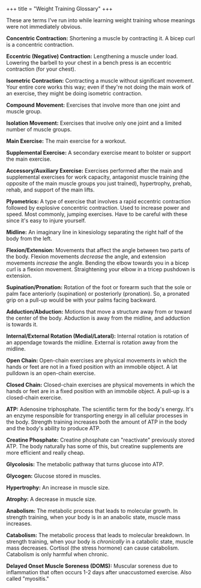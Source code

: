 +++
title = "Weight Training Glossary"
+++

These are terms I've run into while learning weight training whose meanings were not immediately
obvious.

**Concentric Contraction:** Shortening a muscle by contracting it. A bicep curl is a concentric contraction.

**Eccentric (Negative) Contraction:** Lengthening a muscle under load. Lowering the barbell to your chest in a bench press is an eccentric contraction (for your chest).

**Isometric Contraction:** Contracting a muscle without significant movement. Your entire core works this way; even if they're not doing the main work of an exercise, they might be doing isometric contraction.

**Compound Movement:** Exercises that involve more than one joint and muscle group.

**Isolation Movement:** Exercises that involve only one joint and a limited number of muscle groups.

**Main Exercise:** The main exercise for a workout.

**Supplemental Exercise:** A secondary exercise meant to bolster or support the main exercise.

**Accessory/Auxiliary Exercise:** Exercises performed after the main and supplemental exercises for work capacity, antagonist muscle training (the opposite of the main muscle groups you just trained), hypertrophy, prehab, rehab, and support of the main lifts.

**Plyometrics:** A type of exercise that involves a rapid eccentric contraction followed by explosive concentric contraction. Used to increase power and speed. Most commonly, jumping exercises. Have to be careful with these since it's easy to injure yourself.

**Midline:** An imaginary line in kinesiology separating the right half of the body from the left.

**Flexion/Extension:** Movements that affect the angle between two parts of the body. Flexion movements _decrease_ the angle, and extension movements _increase_ the angle. Bending the elbow towards you in a bicep curl is a flexion movement. Straightening your elbow in a tricep pushdown is extension.

**Supination/Pronation:** Rotation of the foot or forearm such that the sole or palm face anteriorly (supination) or posteriorly (pronation). So, a pronated grip on a pull-up would be with your palms facing backward.

**Adduction/Abduction:** Motions that move a structure away from or toward the center of the body. Abduction is away from the midline, and adduction is towards it.

**Internal/External Rotation (Medial/Lateral):** Internal rotation is rotation of an appendage towards the midline. External is rotation away from the midline.

**Open Chain:** Open-chain exercises are physical movements in which the hands or feet are not in a fixed position with an immobile object. A lat pulldown is an open-chain exercise.

**Closed Chain:** Closed-chain exercises are physical movements in which the hands or feet are in a fixed position with an immobile object. A pull-up is a closed-chain exercise.

**ATP:** Adenosine triphosphate. The scientific term for the body's energy. It's an enzyme responsible for transporting energy in all cellular processes in the body. Strength training increases both the amount of ATP in the body and the body's ability to produce ATP.

**Creatine Phosphate:** Creatine phosphate can "reactivate" previously stored ATP. The body naturally has some of this, but creatine supplements are more efficient and really cheap.

**Glycolosis:** The metabolic pathway that turns glucose into ATP.

**Glycogen:** Glucose stored in muscles.

**Hypertrophy:** An increase in muscle size.

**Atrophy:** A decrease in muscle size.

**Anabolism:** The metabolic process that leads to molecular growth. In strength training, when your body is in an anabolic state, muscle mass increases.

**Catabolism:** The metabolic process that leads to molecular breakdown. In strength training, when your body is _chronically_ in a catabolic state, muscle mass decreases. Cortisol (the stress hormone) can cause catabolism. Catabolism is only harmful when chronic.

**Delayed Onset Muscle Soreness (DOMS):** Muscular soreness due to inflammation that often occurs 1-2 days after unaccustomed exercise. Also called "myositis."

